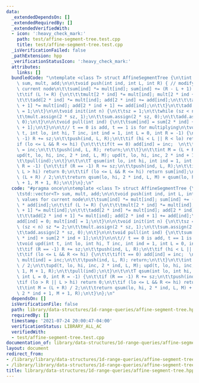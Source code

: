 ```yaml
---
data:
  _extendedDependsOn: []
  _extendedRequiredBy: []
  _extendedVerifiedWith:
  - icon: ':heavy_check_mark:'
    path: test/affine-segment-tree.test.cpp
    title: test/affine-segment-tree.test.cpp
  _isVerificationFailed: false
  _pathExtension: hpp
  _verificationStatusIcon: ':heavy_check_mark:'
  attributes:
    links: []
  bundledCode: "\ntemplate <class T> struct AffineSegmentTree {\n\tint sz;\n\tstd::vector<T>\
    \ sum, mult, add;\n\n\tvoid push(int ind, int L, int R) { // modify values for\
    \ current node\n\t\tsum[ind] *= mult[ind]; sum[ind] += (R - L + 1) * add[ind];\n\
    \t\tif (L != R) {\n\t\t\tmult[2 * ind] *= mult[ind]; mult[2 * ind + 1] *= mult[ind];\n\
    \t\t\tadd[2 * ind] *= mult[ind]; add[2 * ind] += add[ind];\n\t\t\tadd[2 * ind\
    \ + 1] *= mult[ind]; add[2 * ind + 1] += add[ind];\n\t\t}\n\t\tadd[ind] = 0; mult[ind]\
    \ = 1;\n\t}\n\n\tvoid init(int n) {\n\t\tsz = 1;\n\t\twhile (sz < n) sz *= 2;\n\
    \t\tmult.assign(2 * sz, 1);\n\t\tsum.assign(2 * sz, 0);\n\t\tadd.assign(2 * sz,\
    \ 0);\n\t}\n\n\tvoid pull(int ind) {\n\t\tsum[ind] = sum[2 * ind] + sum[2 * ind\
    \ + 1];\n\t}\n\n\t// t == 0 is add, t == 1 is for multiplying\n\tvoid upd(int\
    \ t, int lo, int hi, T inc, int ind = 1, int L = 0, int R = -1) {\n\t\tif (R ==\
    \ -1) R += sz;\n\t\tpush(ind, L, R);\n\t\tif (hi < L || R < lo) return;\n\t\t\
    if (lo <= L && R <= hi) {\n\t\t\tif(t == 0) add[ind] = inc;  \n\t\t\telse mult[ind]\
    \ = inc;\n\t\t\tpush(ind, L, R); return;\n\t\t}\n\t\tint M = (L + R) / 2;\n\t\t\
    upd(t, lo, hi, inc, 2 * ind, L, M); upd(t, lo, hi, inc, 2 * ind + 1, M + 1, R);\n\
    \t\tpull(ind);\n\t}\n\t\n\tT qsum(int lo, int hi, int ind = 1, int L = 0, int\
    \ R = -1) {\n\t\tif (R == -1) R += sz;\n\t\tpush(ind, L, R);\n\t\tif (lo > R ||\
    \ L > hi) return 0;\n\t\tif (lo <= L && R <= hi) return sum[ind];\n\t\tint M =\
    \ (L + R) / 2;\n\t\treturn qsum(lo, hi, 2 * ind, L, M) + qsum(lo, hi, 2 * ind\
    \ + 1, M + 1, R);\n\t}\n};\n"
  code: "#pragma once\n\ntemplate <class T> struct AffineSegmentTree {\n\tint sz;\n\
    \tstd::vector<T> sum, mult, add;\n\n\tvoid push(int ind, int L, int R) { // modify\
    \ values for current node\n\t\tsum[ind] *= mult[ind]; sum[ind] += (R - L + 1)\
    \ * add[ind];\n\t\tif (L != R) {\n\t\t\tmult[2 * ind] *= mult[ind]; mult[2 * ind\
    \ + 1] *= mult[ind];\n\t\t\tadd[2 * ind] *= mult[ind]; add[2 * ind] += add[ind];\n\
    \t\t\tadd[2 * ind + 1] *= mult[ind]; add[2 * ind + 1] += add[ind];\n\t\t}\n\t\t\
    add[ind] = 0; mult[ind] = 1;\n\t}\n\n\tvoid init(int n) {\n\t\tsz = 1;\n\t\twhile\
    \ (sz < n) sz *= 2;\n\t\tmult.assign(2 * sz, 1);\n\t\tsum.assign(2 * sz, 0);\n\
    \t\tadd.assign(2 * sz, 0);\n\t}\n\n\tvoid pull(int ind) {\n\t\tsum[ind] = sum[2\
    \ * ind] + sum[2 * ind + 1];\n\t}\n\n\t// t == 0 is add, t == 1 is for multiplying\n\
    \tvoid upd(int t, int lo, int hi, T inc, int ind = 1, int L = 0, int R = -1) {\n\
    \t\tif (R == -1) R += sz;\n\t\tpush(ind, L, R);\n\t\tif (hi < L || R < lo) return;\n\
    \t\tif (lo <= L && R <= hi) {\n\t\t\tif(t == 0) add[ind] = inc;  \n\t\t\telse\
    \ mult[ind] = inc;\n\t\t\tpush(ind, L, R); return;\n\t\t}\n\t\tint M = (L + R)\
    \ / 2;\n\t\tupd(t, lo, hi, inc, 2 * ind, L, M); upd(t, lo, hi, inc, 2 * ind +\
    \ 1, M + 1, R);\n\t\tpull(ind);\n\t}\n\t\n\tT qsum(int lo, int hi, int ind = 1,\
    \ int L = 0, int R = -1) {\n\t\tif (R == -1) R += sz;\n\t\tpush(ind, L, R);\n\t\
    \tif (lo > R || L > hi) return 0;\n\t\tif (lo <= L && R <= hi) return sum[ind];\n\
    \t\tint M = (L + R) / 2;\n\t\treturn qsum(lo, hi, 2 * ind, L, M) + qsum(lo, hi,\
    \ 2 * ind + 1, M + 1, R);\n\t}\n};\n"
  dependsOn: []
  isVerificationFile: false
  path: library/data-structures/1d-range-queries/affine-segment-tree.hpp
  requiredBy: []
  timestamp: '2021-07-24 20:00:47-04:00'
  verificationStatus: LIBRARY_ALL_AC
  verifiedWith:
  - test/affine-segment-tree.test.cpp
documentation_of: library/data-structures/1d-range-queries/affine-segment-tree.hpp
layout: document
redirect_from:
- /library/library/data-structures/1d-range-queries/affine-segment-tree.hpp
- /library/library/data-structures/1d-range-queries/affine-segment-tree.hpp.html
title: library/data-structures/1d-range-queries/affine-segment-tree.hpp
---
```


